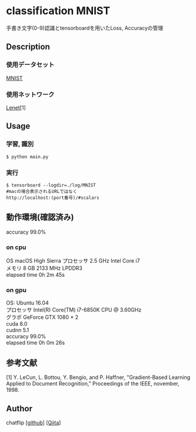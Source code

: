 classification MNIST
====
手書き文字(0-9)認識とtensorboardを用いたLoss, Accuracyの管理

## Description
### 使用データセット
[MNIST](http://yann.lecun.com/exdb/mnist/)

### 使用ネットワーク
[Lenet](http://yann.lecun.com/exdb/publis/pdf/lecun-01a.pdf)[1]

## Usage
### 学習, 識別
```
$ python main.py
```

### 実行
```
$ tensorboard --logdir=./log/MNIST
#macの場合表示されるURLではなく
http://localhost:(port番号)/#scalars
```

## 動作環境(確認済み)
accuracy 99.0% 
### on cpu
OS macOS High Sierra
プロセッサ 2.5 GHz Intel Core i7  
メモリ 8 GB 2133 MHz LPDDR3   
elapsed time 0h 2m 45s  
### on gpu
OS: Ubuntu 16.04  
プロセッサ Intel(R) Core(TM) i7-6850K CPU @ 3.60GHz  
グラボ GeForce GTX 1080 × 2  
cuda 8.0  
cudnn 5.1  
accuracy 99.0%  
elapsed time 0h 0m 26s  

## 参考文献
[1] Y. LeCun, L. Bottou, Y. Bengio, and P. Haffner, "Gradient-Based Learning Applied to Document Recognition," Proceedings of the IEEE, november, 1998.

## Author
chatflip
[[github](https://github.com/chatflip)]
[[Qiita](https://qiita.com/chat-flip)]  
